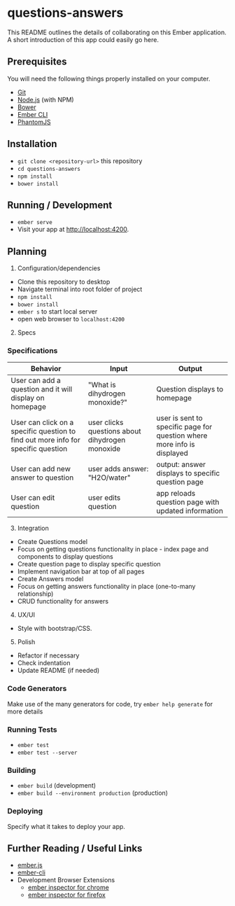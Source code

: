 # questions-answers

This README outlines the details of collaborating on this Ember application.
A short introduction of this app could easily go here.

## Prerequisites

You will need the following things properly installed on your computer.

* [Git](https://git-scm.com/)
* [Node.js](https://nodejs.org/) (with NPM)
* [Bower](https://bower.io/)
* [Ember CLI](https://ember-cli.com/)
* [PhantomJS](http://phantomjs.org/)

## Installation

* `git clone <repository-url>` this repository
* `cd questions-answers`
* `npm install`
* `bower install`

## Running / Development

* `ember serve`
* Visit your app at [http://localhost:4200](http://localhost:4200).

## Planning

1. Configuration/dependencies
  * Clone this repository to desktop
  * Navigate terminal into root folder of project
  * `npm install`
  * `bower install`
  * `ember s` to start local server
  * open web browser to `localhost:4200`

2. Specs

### Specifications
|Behavior|Input|Output|
|--------|-----|------|
|User can add a question and it will display on homepage| "What is dihydrogen monoxide?"|Question displays to homepage|
|User can click on a specific question to find out more info for specific question | user clicks questions about dihydrogen monoxide| user is sent to specific page for question where more info is displayed|
|User can add new answer to question| user adds answer: "H2O/water"| output: answer displays to specific question page|
|User can edit question| user edits question | app reloads question page with updated information

3. Integration
  * Create Questions model
  * Focus on getting questions functionality in place - index page and components to display questions
  * Create question page to display specific question
  * Implement navigation bar at top of all pages
  * Create Answers model
  * Focus on getting answers functionality in place (one-to-many relationship)
  * CRUD functionality for answers

4. UX/UI
  * Style with bootstrap/CSS.

5. Polish
  * Refactor if necessary
  * Check indentation
  * Update README (if needed)

### Code Generators

Make use of the many generators for code, try `ember help generate` for more details

### Running Tests

* `ember test`
* `ember test --server`

### Building

* `ember build` (development)
* `ember build --environment production` (production)

### Deploying

Specify what it takes to deploy your app.

## Further Reading / Useful Links

* [ember.js](http://emberjs.com/)
* [ember-cli](https://ember-cli.com/)
* Development Browser Extensions
  * [ember inspector for chrome](https://chrome.google.com/webstore/detail/ember-inspector/bmdblncegkenkacieihfhpjfppoconhi)
  * [ember inspector for firefox](https://addons.mozilla.org/en-US/firefox/addon/ember-inspector/)
